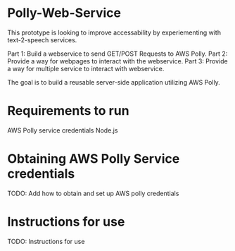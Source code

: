 # Polly-Web-Service
This prototype is looking to improve accessability by experiementing with text-2-speech services. 

Part 1: Build a webservice to send GET/POST Requests to AWS Polly.
Part 2: Provide a way for webpages to interact with the webservice.
Part 3: Provide a way for multiple service to interact with webservice.

The goal is to build a reusable server-side application utilizing AWS Polly.

# Requirements to run
AWS Polly service credentials
Node.js

# Obtaining AWS Polly Service credentials
TODO: Add how to obtain and set up AWS polly credentials

# Instructions for use
TODO: Instructions for use